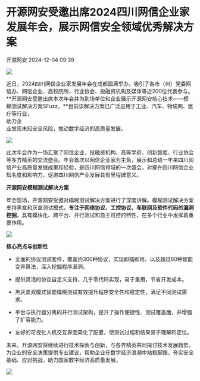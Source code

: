 #  开源网安受邀出席2024四川网信企业家发展年会，展示网信安全领域优秀解决方案   
 开源网安   2024-12-04 09:39  
  
![](https://mmbiz.qpic.cn/sz_mmbiz_gif/7odotBhDic1UVUlkX4wEaMYMSKicbW1dCTiaxGvC0F8CAEwPLzg50IFyqBhbr1OXy2JeJUdVFKIGF0ibFejDw1Ue6g/640?wx_fmt=gif&from=appmsg "")  
  
  
近日，2024四川网信企业家发展年会在成都圆满举办，吸引了各市（州）党委网信办、网信企业、高校院所、行业协会、投融资机构及媒体等近200位代表参与。  
**开源网安受邀出席本次年会并为到场单位和企业展示开源网安核心技术——模糊测试解决方案SFuzz，**目前该解决方案已广泛应用于工业、汽车、物联网、医疗等行业，  
助力企  
业发现未知安全风险，推动数字经济的高质量发展。  
  
![](https://mmbiz.qpic.cn/sz_mmbiz_jpg/7odotBhDic1UVUlkX4wEaMYMSKicbW1dCTAJDpK2a2foWXMlvAJbiccV1AbdC7Q2qmtW1L4q4GdibliaSjNmF6RERiaw/640?wx_fmt=jpeg&from=appmsg "")  
  
  
此次年会作为一场汇聚了网信企业、投融资机构、高等学府、创新智库、行业协会等多方精英的交流盛会。年会首次以网信企业家为主角，展示和总结一年来四川网信产业高质量发展成果和经验，是四川网信领域的一次盛会，对提升四川网信企业知名度和影响力、促进四川网信产业发展具有里程碑意义。  
  
  
  
**开源网安模糊测试解决方案**  
  
年会现场，开源网安受邀对模糊测试解决方案进行了深度讲解。模糊测试解决方案支持黑盒和灰盒测试模式，**专注于网络协议、工控协议、车联网及软件代码的漏洞挖掘**，具有模块化、跨平台、并行测试和自主可控的特性，在多个行业中发挥着重要作用。  
  
![](https://mmbiz.qpic.cn/sz_mmbiz_jpg/7odotBhDic1UVUlkX4wEaMYMSKicbW1dCTdXn7zuTnhZC1Kom41g7WvibAugAQl8k3Xs9WiaI9S3uhKnyrrc3xgtUA/640?wx_fmt=jpeg&from=appmsg "")  
  
  
**核心亮点与创新性**  
- 全面的协议测试套件，覆盖约300种协议，实现即插即用，以及超过60种智能变异算法，深入挖掘程序漏洞。  
  
- 提供灵活的协议自定义支持，几乎零代码实现，易于重用，节省开发成本。  
  
- 黑灰盒双模式智能模糊测试有效提升程序安全性和稳定性，满足不同测试需求。  
  
- 平台与执行器分离的并行测试架构，提升了操作便捷性、测试覆盖面，并增强了扩容能力。  
  
- 友好的可视化人机交互界面简化了配置，使测试过程和结果易于理解和定位。  
  
  
  
未来，开源网安将继续进行技术探索与创新，与各界精英共同探讨技术发展趋势，为企业的安全决策提供专业建议，帮助企业在数字经济浪潮中站稳脚跟、夯实安全基础、应对挑战，助力国家数字经济高质量发展。  
  
  
[](https://mp.weixin.qq.com/s?__biz=MzI0NzY1MDgyMw==&mid=2247513369&idx=1&sn=25bda38a46e0a17bbe12674c5b33363d&scene=21#wechat_redirect)  
  
[](https://mp.weixin.qq.com/s?__biz=MzI0NzY1MDgyMw==&mid=2247511418&idx=1&sn=127d6b112206b306cd9182c72d719e84&scene=21#wechat_redirect)  
  
[](https://mp.weixin.qq.com/s?__biz=MzI0NzY1MDgyMw==&mid=2247511797&idx=1&sn=ddc24246145688a4a9d73538d9a0cbbb&scene=21#wechat_redirect)  
  
![](https://mmbiz.qpic.cn/sz_mmbiz_jpg/7odotBhDic1Xdztib7RrNkTEOWOy1t4SaLibmYxTicTM9c4vBmTmLY3quLD6TiahiaCF49ZnuPhSCTUHibROW8XjFGmZw/640?wx_fmt=jpeg&from=appmsg "")  
  
  
